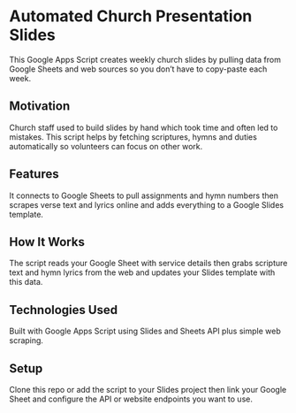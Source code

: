 # Automated Church Presentation Slides

This Google Apps Script creates weekly church slides by pulling data from Google Sheets and web sources so you don’t have to copy-paste each week.

## Motivation

Church staff used to build slides by hand which took time and often led to mistakes. This script helps by fetching scriptures, hymns and duties automatically so volunteers can focus on other work.

## Features

It connects to Google Sheets to pull assignments and hymn numbers then scrapes verse text and lyrics online and adds everything to a Google Slides template.

## How It Works

The script reads your Google Sheet with service details then grabs scripture text and hymn lyrics from the web and updates your Slides template with this data.

## Technologies Used

Built with Google Apps Script using Slides and Sheets API plus simple web scraping.

## Setup

Clone this repo or add the script to your Slides project then link your Google Sheet and configure the API or website endpoints you want to use.
